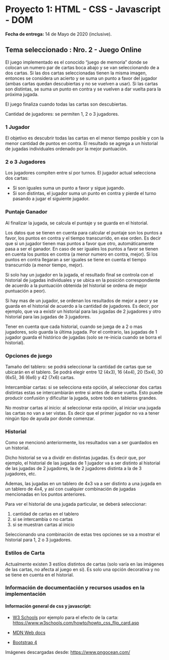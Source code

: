 # Proyecto 1:  HTML - CSS - Javascript - DOM

**Fecha de entrega:** 14 de Mayo de 2020 (inclusive).

## **Tema seleccionado : Nro. 2 - Juego Online**

El juego implementado es el conocido “juego de memoria” donde se colocan un numero par de cartas boca abajo y se van seleccionando de a dos cartas. Si las dos cartas seleccionadas tienen la misma imagen, entonces se considera un acierto y se suma un punto a favor del jugador (ambas cartas quedan descubiertas y no se vuelven a usar). Si las cartas son distintas, se suma un punto en contra y se vuelven a dar vuelta para la próxima jugada. 

El juego finaliza cuando todas las cartas son descubiertas.

Cantidad de jugadores: se permiten 1, 2 o 3 jugadores. 

### **1 Jugador**

El objetivo es descubrir todas las cartas en el menor tiempo posible y con la menor cantidad de puntos en contra. El resultado se agrega a un historial de jugadas individuales ordenado por la mejor puntuación. 

### **2 o 3 Jugadores**

Los jugadores compiten entre sí por turnos.
El jugador actual selecciona dos cartas:
* Si son iguales suma un punto a favor y sigue jugando.
* Si son distintas, el jugador suma un punto en contra y pierde el turno pasando a jugar el siguiente jugador.

### **Puntaje Ganador**

Al finalizar la jugada, se calcula el puntaje y se guarda en el historial. 

Los datos que se tienen en cuenta para calcular el puntaje son los puntos a favor, los puntos en contra y el tiempo transcurrido, en ese orden. Es decir que si un jugador tienen mas puntos a favor que otro, automáticamente pasa a ser el ganador. En caso de ser iguales los puntos a favor se tienen en cuenta los puntos en contra (a menor numero en contra, mejor). Si los puntos en contra llegaran a ser iguales se tiene en cuenta el tiempo transcurrido (a menor tiempo, mejor). 

Si solo hay un jugador en la jugada, el resultado final se controla con el historial de jugadas individuales y se ubica en la posición correspondiente de acuerdo a la puntuación obtenida (el historial se ordena de mejor puntuación a peor). 

Si hay mas de un jugador, se ordenan los resultados de mejor a peor y se guarda en el historial de acuerdo a la cantidad de jugadores. Es decir, por ejemplo, que va a existir un historial para las jugadas de 2 jugadores y otro historial para las jugadas de 3 jugadores. 

Tener en cuenta que cada historial, cuando se juega de a 2 o mas jugadores, solo guarda la última jugada. Por el contrario, las jugadas de 1 jugador guarda el histórico de jugadas (solo se re-inicia cuando se borra el historial). 

### **Opciones de juego**

Tamaño del tablero: se podrá seleccionar la cantidad de cartas que se ubicarán en el tablero. Se podrá elegir entre 12 (4x3), 16 (4x4), 20 (5x4), 30 (6x5), 36 (6x6) y 42 (7x6) cartas. 

Intercambiar cartas: si se selecciona esta opción, al seleccionar dos cartas distintas estas se intercambiarán entre si antes de darse vuelta. Esto puede producir confusión y dificultar la jugada, sobre todo en tableros grandes. 

No mostrar cartas al inicio: al seleccionar esta opción, al iniciar una jugada las cartas no van a ser vistas. Es decir que el primer jugador no va a tener ningún tipo de ayuda por donde comenzar. 

### **Historial**

Como se mencionó anteriormente, los resultados van a ser guardados en un historial. 

Dicho historial se va a dividir en distintas jugadas. Es decir que, por ejemplo, el historial de las jugadas de 1 jugador va a ser distinto al historial de las jugadas de 2 jugadores, la de 2 jugadores distinta a la de 3 jugadores, etc.

Ademas, las jugadas en un tablero de 4x3  va a ser distinto a una jugada en un tablero de 4x4, y así con cualquier combinación de jugadas mencionadas en los puntos anteriores. 

Para ver el historial de una jugada particular, se deberá seleccionar: 
1. cantidad de cartas en el tablero
2. si se intercambia o no cartas
3. si se muestran cartas al inicio

Seleccionando una combinación de estas tres opciones se va a mostrar el historial para 1, 2 o 3 jugadores. 

### **Estilos de Carta**

Actualmente existen 3 estilos distintos de cartas (solo varía en las imágenes de las cartas, no afecta al juego en si). Es solo una opción decorativa y no se tiene en cuenta en el historial. 


### **Información de documentación y recursos usados en la implementación**

#### Información general de css y javascript: 

* [W3 Schools](https://www.w3schools.com/)
por ejemplo para el efecto de la carta:  https://www.w3schools.com/howto/howto_css_flip_card.asp

* [MDN Web docs](https://developer.mozilla.org/es/)

* [Bootstrap 4](https://getbootstrap.com/docs/4.0/getting-started/introduction/)

Imágenes descargadas desde: https://www.pngocean.com/ 

